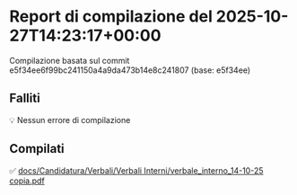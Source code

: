 # Report di compilazione del 2025-10-27T14:23:17+00:00

Compilazione basata sul commit e5f34ee6f99bc241150a4a9da473b14e8c241807 (base: e5f34ee)

## Falliti
💡 Nessun errore di compilazione

## Compilati
✅ [docs/Candidatura/Verbali/Verbali Interni/verbale_interno_14-10-25 copia.pdf](docs/Candidatura/Verbali/Verbali%20Interni/verbale_interno_14-10-25%20copia.pdf)

